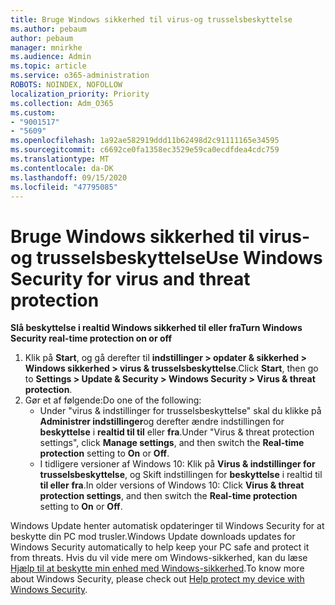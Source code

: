 ```yaml
---
title: Bruge Windows sikkerhed til virus-og trusselsbeskyttelse
ms.author: pebaum
author: pebaum
manager: mnirkhe
ms.audience: Admin
ms.topic: article
ms.service: o365-administration
ROBOTS: NOINDEX, NOFOLLOW
localization_priority: Priority
ms.collection: Adm_O365
ms.custom:
- "9001517"
- "5609"
ms.openlocfilehash: 1a92ae582919ddd11b62498d2c91111165e34595
ms.sourcegitcommit: c6692ce0fa1358ec3529e59ca0ecdfdea4cdc759
ms.translationtype: MT
ms.contentlocale: da-DK
ms.lasthandoff: 09/15/2020
ms.locfileid: "47795085"
---
```

# <a name="use-windows-security-for-virus-and-threat-protection"></a><span data-ttu-id="76183-102">Bruge Windows sikkerhed til virus-og trusselsbeskyttelse</span><span class="sxs-lookup"><span data-stu-id="76183-102">Use Windows Security for virus and threat protection</span></span>

<span data-ttu-id="76183-103">**Slå beskyttelse i realtid Windows sikkerhed til eller fra**</span><span class="sxs-lookup"><span data-stu-id="76183-103">**Turn Windows Security real-time protection on or off**</span></span>

1. <span data-ttu-id="76183-104">Klik på **Start**, og gå derefter til **indstillinger > opdater & sikkerhed > Windows sikkerhed > virus & trusselsbeskyttelse**.</span><span class="sxs-lookup"><span data-stu-id="76183-104">Click **Start**, then go to **Settings > Update & Security > Windows Security > Virus & threat protection**.</span></span>
2. <span data-ttu-id="76183-105">Gør et af følgende:</span><span class="sxs-lookup"><span data-stu-id="76183-105">Do one of the following:</span></span>
    - <span data-ttu-id="76183-106">Under "virus & indstillinger for trusselsbeskyttelse" skal du klikke på **Administrer indstillinger**og derefter ændre indstillingen for **beskyttelse** i **realtid til til** eller **fra**.</span><span class="sxs-lookup"><span data-stu-id="76183-106">Under "Virus & threat protection settings", click **Manage settings**, and then switch the **Real-time protection** setting to **On** or **Off**.</span></span>
    - <span data-ttu-id="76183-107">I tidligere versioner af Windows 10: Klik på **Virus & indstillinger for trusselsbeskyttelse**, og Skift indstillingen for **beskyttelse** i realtid til **til eller** **fra**.</span><span class="sxs-lookup"><span data-stu-id="76183-107">In older versions of Windows 10: Click **Virus & threat protection settings**, and then switch the **Real-time protection** setting to **On** or **Off**.</span></span>

<span data-ttu-id="76183-108">Windows Update henter automatisk opdateringer til Windows Security for at beskytte din PC mod trusler.</span><span class="sxs-lookup"><span data-stu-id="76183-108">Windows Update downloads updates for Windows Security automatically to help keep your PC safe and protect it from threats.</span></span> <span data-ttu-id="76183-109">Hvis du vil vide mere om Windows-sikkerhed, kan du læse [Hjælp til at beskytte min enhed med Windows-sikkerhed](https://support.microsoft.com/help/17464/windows-10-help-protect-my-device-with-windows-security).</span><span class="sxs-lookup"><span data-stu-id="76183-109">To know more about Windows Security, please check out [Help protect my device with Windows Security](https://support.microsoft.com/help/17464/windows-10-help-protect-my-device-with-windows-security).</span></span>
